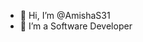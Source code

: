 - 👋 Hi, I’m @AmishaS31
- 👀 I’m a Software Developer

<!---
AmishaS31/AmishaS31 is a ✨ special ✨ repository because its `README.md` (this file) appears on your GitHub profile.
You can click the Preview link to take a look at your changes.
--->
